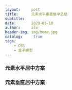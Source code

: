 ```yaml
---
layout:     post
title:      元素水平垂直居中总结
subtitle:   
date:       2020-05-10
author:     zlw
header-img: img/home.jpg
catalog: 	 true
tags:
    - CSS
    - 盒子模型
---
```


### 元素水平居中方案



### 元素垂直居中方案